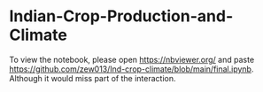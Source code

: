 # Indian-Crop-Production-and-Climate
To view the notebook, please open https://nbviewer.org/ and paste https://github.com/zew013/Ind-crop-climate/blob/main/final.ipynb. Although it would miss part of the interaction.
